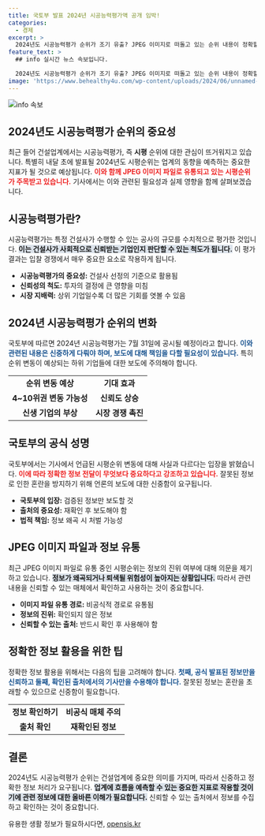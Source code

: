 ```yaml
---
title: 국토부 발표 2024년 시공능력평가액 공개 임박!
categories:
  - 경제
excerpt: >
  2024년도 시공능력평가 순위가 조기 유출? JPEG 이미지로 떠돌고 있는 순위 내용이 정확할까? 국토부의 해명과 향후 변동성에 대한 모든 것을 확인하세요!
feature_text: >
  ## info 실시간 뉴스 속보입니다.

  2024년도 시공능력평가 순위가 조기 유출? JPEG 이미지로 떠돌고 있는 순위 내용이 정확할까? 국토부의 해명과 향후 변동성에 대한 모든 것을 확인하세요!
image: 'https://www.behealthy4u.com/wp-content/uploads/2024/06/unnamed-file.png'
---
```


<p><img src="https://www.behealthy4u.com/wp-content/uploads/2024/06/unnamed-file.png" alt="info 속보" /></p>

<h2 data-ke-size="size26">2024년도 시공능력평가 순위의 중요성</h2>

<p data-ke-size="size16">최근 들어 건설업계에서는 시공능력평가, 즉 <b>시평</b> 순위에 대한 관심이 뜨거워지고 있습니다. 특별히 내달 초에 발표될 2024년도 시평순위는 업계의 동향을 예측하는 중요한 지표가 될 것으로 예상됩니다. <b><span style="color: #ee2323;">이와 함께 JPEG 이미지 파일로 유통되고 있는 시평순위가 주목받고 있습니다.</span></b> 기사에서는 이와 관련된 필요성과 실제 영향을 함께 살펴보겠습니다.</p>

<p data-ke-size="size16"></p>

<h2 data-ke-size="size26">시공능력평가란?</h2>

<p data-ke-size="size16">시공능력평가는 특정 건설사가 수행할 수 있는 공사의 규모를 수치적으로 평가한 것입니다. <b><span style="background-color: #21538527;">이는 건설사가 사회적으로 신뢰받는 기업인지 판단할 수 있는 척도가 됩니다.</span></b> 이 평가 결과는 입찰 경쟁에서 매우 중요한 요소로 작용하게 됩니다.</p>

<ul>
<li><b>시공능력평가의 중요성:</b> 건설사 선정의 기준으로 활용됨</li>
<li><b>신뢰성의 척도:</b> 투자의 결정에 큰 영향을 미침</li>
<li><b>시장 지배력:</b> 상위 기업일수록 더 많은 기회를 엿볼 수 있음</li>
</ul>

<p data-ke-size="size16"></p>

<h2 data-ke-size="size26">2024년 시공능력평가 순위의 변화</h2>

<p data-ke-size="size16">국토부에 따르면 2024년 시공능력평가는 7월 31일에 공시될 예정이라고 합니다. <b><span style="color: #1a5490;">이와 관련된 내용은 신중하게 다뤄야 하며, 보도에 대해 책임을 다할 필요성이 있습니다.</span></b> 특히 순위 변동이 예상되는 하위 기업들에 대한 보도에 주의해야 합니다.</p>

<table>
<tr>
<td style="text-align: center; height: 17px;"><b>순위 변동 예상</b></td>
<td style="text-align: center; height: 17px;"><b>기대 효과</b></td>
</tr>
<tr>
<td style="text-align: center; height: 17px;"><b>4~10위권 변동 가능성</b></td>
<td style="text-align: center; height: 17px;"><b>신뢰도 상승</b></td>
</tr>
<tr>
<td style="text-align: center; height: 17px;"><b>신생 기업의 부상</b></td>
<td style="text-align: center; height: 17px;"><b>시장 경쟁 촉진</b></td>
</tr>
</table>

<p data-ke-size="size16"></p>

<h2 data-ke-size="size26">국토부의 공식 성명</h2>

<p data-ke-size="size16">국토부에서는 기사에서 언급된 시평순위 변동에 대해 사실과 다르다는 입장을 밝혔습니다. <b><span style="color: #ee2323;">이에 따라 정확한 정보 전달이 무엇보다 중요하다고 강조하고 있습니다.</span></b> 잘못된 정보로 인한 혼란을 방지하기 위해 언론의 보도에 대한 신중함이 요구됩니다.</p>

<ul>
<li><b>국토부의 입장:</b> 검증된 정보만 보도할 것</li>
<li><b>출처의 중요성:</b> 재확인 후 보도해야 함</li>
<li><b>법적 책임:</b> 정보 왜곡 시 처벌 가능성</li>
</ul>

<p data-ke-size="size16"></p>

<h2 data-ke-size="size26">JPEG 이미지 파일과 정보 유통</h2>

<p data-ke-size="size16">최근 JPEG 이미지 파일로 유통 중인 시평순위는 정보의 진위 여부에 대해 의문을 제기하고 있습니다. <b><span style="background-color: #21538527;">정보가 왜곡되거나 퇴색될 위험성이 높아지는 상황입니다.</span></b> 따라서 관련 내용을 신뢰할 수 있는 매체에서 확인하고 사용하는 것이 중요합니다.</p>

<ul>
<li><b>이미지 파일 유통 경로:</b> 비공식적 경로로 유통됨</li>
<li><b>정보의 진위:</b> 확인되지 않은 정보</li>
<li><b>신뢰할 수 있는 출처:</b> 반드시 확인 후 사용해야 함</li>
</ul>

<p data-ke-size="size16"></p>

<h2 data-ke-size="size26">정확한 정보 활용을 위한 팁</h2>

<p data-ke-size="size16">정확한 정보 활용을 위해서는 다음의 팁을 고려해야 합니다. <b><span style="color: #1a5490;">첫째, 공식 발표된 정보만을 신뢰하고 둘째, 확인된 출처에서의 기사만을 수용해야 합니다.</span></b> 잘못된 정보는 혼란을 초래할 수 있으므로 신중함이 필요합니다.</p>

<table>
<tr>
<td style="text-align: center; height: 17px;"><b>정보 확인하기</b></td>
<td style="text-align: center; height: 17px;"><b>비공식 매체 주의</b></td>
</tr>
<tr>
<td style="text-align: center; height: 17px;"><b>출처 확인</b></td>
<td style="text-align: center; height: 17px;"><b>재확인된 정보</b></td>
</tr>
</table>

<p data-ke-size="size16"></p>

<h2 data-ke-size="size26">결론</h2>

<p data-ke-size="size16">2024년도 시공능력평가 순위는 건설업계에 중요한 의미를 가지며, 따라서 신중하고 정확한 정보 처리가 요구됩니다. <b><span style="background-color: #21538527;">업계에 흐름을 예측할 수 있는 중요한 지표로 작용할 것이기에 관련 정보에 대한 올바른 이해가 필요합니다.</span></b> 신뢰할 수 있는 출처에서 정보를 수집하고 확인하는 것이 중요합니다.</p>

<p data-ke-size="size16"></p>
유용한 생활 정보가 필요하시다면, <a href="https://opensis.kr" rel="dofollow">opensis.kr</a>



